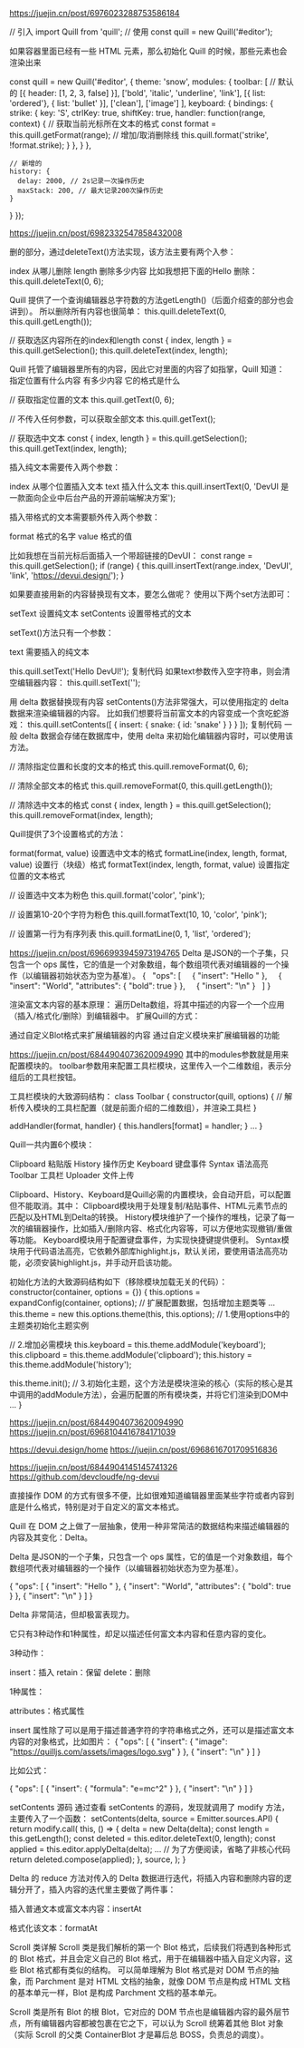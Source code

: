 https://juejin.cn/post/6976023288753586184
<div id="editor"></div>
// 引入
import Quill from 'quill';
// 使用
const quill = new Quill('#editor');


如果容器里面已经有一些 HTML 元素，那么初始化 Quill 的时候，那些元素也会渲染出来


const quill = new Quill('#editor', {
  theme: 'snow',
  modules: {
    toolbar: [
      // 默认的
      [{ header: [1, 2, 3, false] }],
      ['bold', 'italic', 'underline', 'link'],
      [{ list: 'ordered'}, { list: 'bullet' }],
      ['clean'],
      ['image']
    ],
    keyboard: {
      bindings: {
        strike: {
          key: 'S',
          ctrlKey: true,
          shiftKey: true,
          handler: function(range, context) {
            // 获取当前光标所在文本的格式
            const format = this.quill.getFormat(range);
            // 增加/取消删除线
            this.quill.format('strike', !format.strike);
          }
        },
      }
    },
    
    // 新增的
    history: {
      delay: 2000, // 2s记录一次操作历史
      maxStack: 200, // 最大记录200次操作历史
    }
  }
});



https://juejin.cn/post/6982332547858432008


删的部分，通过deleteText()方法实现，该方法主要有两个入参：

index 从哪儿删除
length 删除多少内容
比如我想把下面的Hello 删除：
this.quill.deleteText(0, 6);

Quill 提供了一个查询编辑器总字符数的方法getLength()（后面介绍查的部分也会讲到）。
所以删除所有内容也很简单：
this.quill.deleteText(0, this.quill.getLength());


// 获取选区内容所在的index和length
const { index, length } = this.quill.getSelection();
this.quill.deleteText(index, length);


Quill 托管了编辑器里所有的内容，因此它对里面的内容了如指掌，Quill 知道：
指定位置有什么内容
有多少内容
它的格式是什么

// 获取指定位置的文本
this.quill.getText(0, 6);

// 不传入任何参数，可以获取全部文本
this.quill.getText();

// 获取选中文本
const { index, length } = this.quill.getSelection();
this.quill.getText(index, length);



插入纯文本需要传入两个参数：

index 从哪个位置插入文本
text 插入什么文本
this.quill.insertText(0, 'DevUI 是一款面向企业中后台产品的开源前端解决方案');



插入带格式的文本需要额外传入两个参数：

format 格式的名字
value 格式的值

比如我想在当前光标后面插入一个带超链接的DevUI：
const range = this.quill.getSelection();
if (range) {
  this.quill.insertText(range.index, 'DevUI', 'link', 'https://devui.design/');
}


如果要直接用新的内容替换现有文本，要怎么做呢？
使用以下两个set方法即可：

setText 设置纯文本
setContents 设置带格式的文本

setText()方法只有一个参数：

text 需要插入的纯文本

this.quill.setText('Hello DevUI!');
复制代码
如果text参数传入空字符串，则会清空编辑器内容：
this.quill.setText('');


用 delta 数据替换现有内容
setContents()方法非常强大，可以使用指定的 delta 数据来渲染编辑器的内容。
比如我们想要将当前富文本的内容变成一个贪吃蛇游戏：
this.quill.setContents([
  { insert: { snake: { id: 'snake' } } }
]);
复制代码
一般 delta 数据会存储在数据库中，使用 delta 来初始化编辑器内容时，可以使用该方法。



// 清除指定位置和长度的文本的格式
this.quill.removeFormat(0, 6);

// 清除全部文本的格式
this.quill.removeFormat(0, this.quill.getLength());

// 清除选中文本的格式
const { index, length } = this.quill.getSelection();
this.quill.removeFormat(index, length);




Quill提供了3个设置格式的方法：

format(format, value) 设置选中文本的格式
formatLine(index, length, format, value) 设置行（块级）格式
formatText(index, length, format, value) 设置指定位置的文本格式

// 设置选中文本为粉色
this.quill.format('color', 'pink');

// 设置第10-20个字符为粉色
this.quill.formatText(10, 10, 'color', 'pink');

// 设置第一行为有序列表
this.quill.formatLine(0, 1, 'list', 'ordered');



https://juejin.cn/post/6966993945973194765
Delta 是JSON的一个子集，只包含一个 ops 属性，它的值是一个对象数组，每个数组项代表对编辑器的一个操作（以编辑器初始状态为空为基准）。
{
  "ops": [
    { "insert": "Hello " },
    { "insert": "World", "attributes": { "bold": true } },
    { "insert": "\n" }
  ]
}


渲染富文本内容的基本原理： 遍历Delta数组，将其中描述的内容一个一个应用（插入/格式化/删除）到编辑器中。
扩展Quill的方式：

通过自定义Blot格式来扩展编辑器的内容
通过自定义模块来扩展编辑器的功能



https://juejin.cn/post/6844904073620094990
其中的modules参数就是用来配置模块的。
toolbar参数用来配置工具栏模块，这里传入一个二维数组，表示分组后的工具栏按钮。

工具栏模块的大致源码结构：
class Toolbar {
  constructor(quill, options) {
    // 解析传入模块的工具栏配置（就是前面介绍的二维数组），并渲染工具栏
  }


  addHandler(format, handler) {
    this.handlers[format] = handler;
  }
  ...
}


Quill一共内置6个模块：

Clipboard 粘贴版
History 操作历史
Keyboard 键盘事件
Syntax 语法高亮
Toolbar 工具栏
Uploader 文件上传


Clipboard、History、Keyboard是Quill必需的内置模块，会自动开启，可以配置但不能取消。其中：
Clipboard模块用于处理复制/粘贴事件、HTML元素节点的匹配以及HTML到Delta的转换。
History模块维护了一个操作的堆栈，记录了每一次的编辑器操作，比如插入/删除内容、格式化内容等，可以方便地实现撤销/重做等功能。
Keyboard模块用于配置键盘事件，为实现快捷键提供便利。
Syntax模块用于代码语法高亮，它依赖外部库highlight.js，默认关闭，要使用语法高亮功能，必须安装highlight.js，并手动开启该功能。


初始化方法的大致源码结构如下（移除模块加载无关的代码）：
constructor(container, options = {}) {
  this.options = expandConfig(container, options); // 扩展配置数据，包括增加主题类等
  ...
  this.theme = new this.options.theme(this, this.options); // 1.使用options中的主题类初始化主题实例

  // 2.增加必需模块
  this.keyboard = this.theme.addModule('keyboard');
  this.clipboard = this.theme.addModule('clipboard');
  this.history = this.theme.addModule('history');

  this.theme.init(); // 3.初始化主题，这个方法是模块渲染的核心（实际的核心是其中调用的addModule方法），会遍历配置的所有模块类，并将它们渲染到DOM中
  ... 
}


https://juejin.cn/post/6844904073620094990
https://juejin.cn/post/6968104416784171039

https://devui.design/home
https://juejin.cn/post/6968616701709516836


https://juejin.cn/post/6844904145145741326
https://github.com/devcloudfe/ng-devui


直接操作 DOM 的方式有很多不便，比如很难知道编辑器里面某些字符或者内容到底是什么格式，特别是对于自定义的富文本格式。

Quill 在 DOM 之上做了一层抽象，使用一种非常简洁的数据结构来描述编辑器的内容及其变化：Delta。

Delta 是JSON的一个子集，只包含一个 ops 属性，它的值是一个对象数组，每个数组项代表对编辑器的一个操作（以编辑器初始状态为空为基准）。

{
  "ops": [
    { "insert": "Hello " },
    { "insert": "World", "attributes": { "bold": true } },
    { "insert": "\n" }
  ]
}

Delta 非常简洁，但却极富表现力。

它只有3种动作和1种属性，却足以描述任何富文本内容和任意内容的变化。

3种动作：

insert：插入
retain：保留
delete：删除


1种属性：

attributes：格式属性

insert 属性除了可以是用于描述普通字符的字符串格式之外，还可以是描述富文本内容的对象格式，比如图片：
{
  "ops": [
    { "insert": { "image": "https://quilljs.com/assets/images/logo.svg" } },
    { "insert": "\n" }
  ]
}


比如公式：

{ 
  "ops": [ 
    { "insert": { "formula": "e=mc^2" } }, 
    { "insert": "\n" } 
  ]
}


setContents 源码
通过查看 setContents 的源码，发现就调用了 modify 方法，主要传入了一个函数：
setContents(delta, source = Emitter.sources.API) {
  return modify.call( this, () => {
    delta = new Delta(delta);
    const length = this.getLength();
    const deleted = this.editor.deleteText(0, length);
    const applied = this.editor.applyDelta(delta);
    ... // 为了方便阅读，省略了非核心代码
    return deleted.compose(applied);
  }, source, );
}


 Delta 的 reduce 方法对传入的 Delta 数据进行迭代，将插入内容和删除内容的逻辑分开了，插入内容的迭代里主要做了两件事：


插入普通文本或富文本内容：insertAt


格式化该文本：formatAt


Scroll 类详解
Scroll 类是我们解析的第一个 Blot 格式，后续我们将遇到各种形式的 Blot 格式，并且会定义自己的 Blot 格式，用于在编辑器中插入自定义内容，这些 Blot 格式都有类似的结构。
可以简单理解为 Blot 格式是对 DOM 节点的抽象，而 Parchment 是对 HTML 文档的抽象，就像 DOM 节点是构成 HTML 文档的基本单元一样，Blot 是构成 Parchment 文档的基本单元。

Scroll 类是所有 Blot 的根 Blot，它对应的 DOM 节点也是编辑器内容的最外层节点，所有编辑器内容都被包裹在它之下，可以认为 Scroll 统筹着其他 Blot 对象（实际 Scroll 的父类 ContainerBlot 才是幕后总 BOSS，负责总的调度）。




